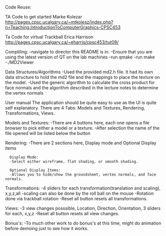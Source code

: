 Code Reuse:

TA Code to get started
Marke Kolezar
http://pages.cpsc.ucalgary.ca/~mtkolesz/index.php?n=Teaching.IntroductionToComputerGraphics-CPSC453

Ta Code for virtual Trackball
Erica Harrison
http://pages.cpsc.ucalgary.ca/~eharris/cpsc453/tut09/

Compliling:
-navigate to director this README is in.
-Ensure that you are using the latest version of QT on the lab machines
-run qmake
-run make
-./MD2Viewer

Data Structures/Algorithms
-Used the provided md2.h file.  It had its own data structure to hold the md2 file and the mappings to place
the texture on the model.
-Used the generic algorithm to calculate the cross product for face normals and the algorithm described
in the lecture notes to determine the vertex normals

User manual
The application should be quite easy to use as the UI is quite self explanatory.
There are 4 Tabs: Models and Textures, Rendering, Transformations, Views.

Models and Textures:
   -There are 4 buttons here, each one opens a file browser to pick either a model or a texture.
   -After selection the name of the file opened will be listed below the button

Rendering:
   -There are 2 sections here, Display mode and Optional Display items

      Display Mode:
      -Select either wireframe, flat shading, or smooth shading.

      Optional Display Items:
      -Allows you to hide/show the groundsheet, vertex normals, and face normals.

Transformations:
   -4 sliders for each transformation(translation and scaling), x,y,z,all
   -scaling can also be done by the roll ball on the mouse
   -Rotation done via trackball rotation
   -Reset all button resets all transformations.

Views:
   -3 view changes posssible, Location, Direction, Orientation, 3 sliders for each, x,y,z
   -Reset all button resets all view changes.

Bonus's:
-To much other work to do bonus's at this time, might do animation before demoing just to see how it works.
